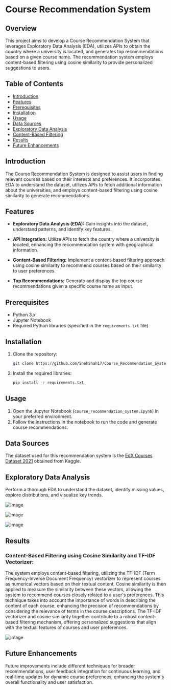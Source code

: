 # Course Recommendation System

## Overview

This project aims to develop a Course Recommendation System that leverages Exploratory Data Analysis (EDA), utilizes APIs to obtain the country where a university is located, and generates top recommendations based on a given course name. The recommendation system employs content-based filtering using cosine similarity to provide personalized suggestions to users.

## Table of Contents

- [Introduction](#introduction)
- [Features](#features)
- [Prerequisites](#prerequisites)
- [Installation](#installation)
- [Usage](#usage)
- [Data Sources](#data-sources)
- [Exploratory Data Analysis](#exploratory-data-analysis)
- [Content-Based Filtering](#content-based-filtering)
- [Results](#results)
- [Future Enhancements](#future-enhancements)

## Introduction

The Course Recommendation System is designed to assist users in finding relevant courses based on their interests and preferences. It incorporates EDA to understand the dataset, utilizes APIs to fetch additional information about the universities, and employs content-based filtering using cosine similarity to generate recommendations.

## Features

- **Exploratory Data Analysis (EDA):** Gain insights into the dataset, understand patterns, and identify key features.
  
- **API Integration:** Utilize APIs to fetch the country where a university is located, enhancing the recommendation system with geographical information.

- **Content-Based Filtering:** Implement a content-based filtering approach using cosine similarity to recommend courses based on their similarity to user preferences.

- **Top Recommendations:** Generate and display the top course recommendations given a specific course name as input.

## Prerequisites

- Python 3.x
- Jupyter Notebook
- Required Python libraries (specified in the `requirements.txt` file)

## Installation

1. Clone the repository:

    ```bash
    git clone https://github.com/SnehShah17/Course_Recommendation_System.git
    ```

2. Install the required libraries:

    ```bash
    pip install -r requirements.txt
    ```

## Usage

1. Open the Jupyter Notebook (`course_recommendation_system.ipynb`) in your preferred environment.
2. Follow the instructions in the notebook to run the code and generate course recommendations.

## Data Sources

The dataset used for this recommendation system is the [EdX Courses Dataset 2021](https://www.kaggle.com/datasets/khusheekapoor/edx-courses-dataset-2021) obtained from Kaggle.

## Exploratory Data Analysis

Perform a thorough EDA to understand the dataset, identify missing values, explore distributions, and visualize key trends.

![image](https://github.com/SnehShah17/Course_Reccomendation_System/assets/75317219/c11394ff-4a32-448e-a0f0-a0744bae8f99)

![image](https://github.com/SnehShah17/Course_Reccomendation_System/assets/75317219/95d816e6-0f5a-470a-868a-be0cc8e59d93)

![image](https://github.com/SnehShah17/Course_Reccomendation_System/assets/75317219/69db2c0c-d922-462b-a673-f3fb0aa70071)


## Results

### Content-Based Filtering using Cosine Similarity and TF-IDF Vectorizer:
The system employs content-based filtering, utilizing the TF-IDF (Term Frequency-Inverse Document Frequency) vectorizer to represent courses as numerical vectors based on their textual content. Cosine similarity is then applied to measure the similarity between these vectors, allowing the system to recommend courses closely related to a user's preferences. This technique takes into account the importance of words in describing the content of each course, enhancing the precision of recommendations by considering the relevance of terms in the course descriptions. The TF-IDF vectorizer and cosine similarity together contribute to a robust content-based filtering mechanism, offering personalized suggestions that align with the textual features of courses and user preferences.

![image](https://github.com/SnehShah17/Course_Reccomendation_System/assets/75317219/28ebbd94-0c94-451c-b97b-69ac7352797b)


## Future Enhancements

Future improvements include different techniques for broader recommendations, user feedback integration for continuous learning, and real-time updates for dynamic course preferences, enhancing the system's overall functionality and user satisfaction.
